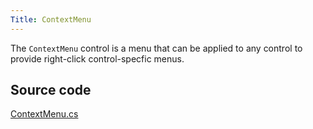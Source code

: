 ```yaml
---
Title: ContextMenu
---
```

The `ContextMenu` control is a menu that can be applied to any control to provide right-click control-specfic menus.

## Source code
[ContextMenu.cs](https://github.com/AvaloniaUI/Avalonia/blob/master/src/Avalonia.Controls/ContextMenu.cs)
